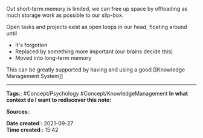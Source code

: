Out short-term memory is limited, we can free up space by offloading as much storage work as possible to our slip-box. 

Open tasks and projects exist as open loops in our head, floating around until
- It's forgotten
- Replaced by something more important (our brains decide this)
- Moved into long-term memory


This can be greatly supported by having and using a good [[Knowledge Management System]]


---
**Tags**:: #Concept/Psychology #Concept/KnowledgeManagement 
**In what context do I want to rediscover this note:**

**Sources**::

**Date created**:: 2021-09-27  
**Time created**:: 15:42